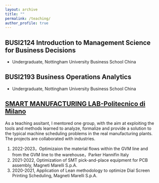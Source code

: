 ```yaml
---
layout: archive
title: ""
permalink: /teaching/
author_profile: true
---
```

## BUSI2124 Introduction to Management Science for Business Decisions
* Undergraduate, Nottingham University Business School China

## BUSI2193 Business Operations Analytics
* Undergraduate, Nottingham University Business School China

## [SMART MANUFACTURING LAB-Politecnico di Milano](https://www11.ceda.polimi.it/schedaincarico/schedaincarico/controller/scheda_pubblica/SchedaPublic.do?&evn_default=evento&c_classe=743745&polij_device_category=DESKTOP&__pj0=0&__pj1=ac9f5524d19961b37acea6e07b53901a)


As a teaching assitant, I mentored one group, with the aim at exploiting the tools and methods learned to analyze, formalize and provide a solution to the typical machine scheduling problems in the real manufacturing plants. The projects are collaborated with industries. 

1. 2022-2023，Optimizaion the material flows within the GVM line and from the GVM line to the warehouse，Parker Hannifin Italy
2. 2021-2022, Optimization of SMT pick-and-place equipment for PCB assembly, Magneti Marelli S.p.A.
3. 2020-2021, Application of Lean methodology to optimize Dial Screen Printing Scheduling, Magneti Marelli S.p.A.

<!--
The following activities are carried out:
* Machine scheduling knowledge: seminars/lectures to deepen all the technological and management aspects connected to the problem under study, e.g., parallel machine scheduling, resource constrained project scheduling.
* Data collection and processing: basic data collection and processing skills in real industrial contexts will be provided and used to design and/or validate the solutions provided.
* Modelling skills, e.g., mixed interger programming(MIP) formulation skills and mathematical solver useage, simulation modelling skills.
* Data analysis and visualization skills are delivered.
 --> 
<!--* Supervised Students: Asem Meselhy Melegy Shabayek, Emilio Basenghi, Luca Scotti 
* Supervised Students: Davide Toresini, Martina Marini, Federico Marino
* Supervised Students: Alessandro Talacchini, Chiara Tommaseo, Riccardo Bassani
-->
